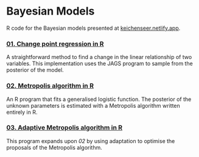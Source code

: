 # Bayesian Models
 R code for the Bayesian models presented at [keichenseer.netlify.app](https://keichenseer.netlify.app/).  
 
### [01. Change point regression in R](https://keichenseer.netlify.app/post/change-point-regression/)
 A straightforward method to find a change in the linear relationship of two variables. This implementation uses the JAGS program to sample from the posterior of the model.
 
### [02. Metropolis algorithm in R](https://keichenseer.netlify.app/post/a-metropolis-algorithm-in-r-part-1-implementation/)
 An R program that fits a generalised logistic function. The posterior of the unknown parameters is estimated with a Metropolis algorithm written entirely in R.
 
### [03. Adaptive Metropolis algorithm in R](https://keichenseer.netlify.app/post/a-metropolis-algorithm-in-r-part-2-adaptive-proposals/)
 This program expands upon *02* by using adaptation to optimise the proposals of the Metropolis algorithm.
 
 
